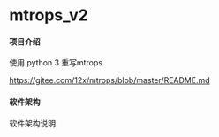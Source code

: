 # mtrops_v2

#### 项目介绍
使用 python 3 重写mtrops

https://gitee.com/12x/mtrops/blob/master/README.md

#### 软件架构
软件架构说明

